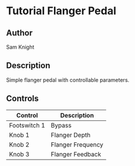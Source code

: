 # Tutorial Flanger Pedal

## Author

Sam Knight

## Description

Simple flanger pedal with controllable parameters.

## Controls

| Control | Description |
| --- | --- |
| Footswitch 1 | Bypass |
| Knob 1 | Flanger Depth |
| Knob 2 | Flanger Frequency |
| Knob 3 | Flanger Feedback |
